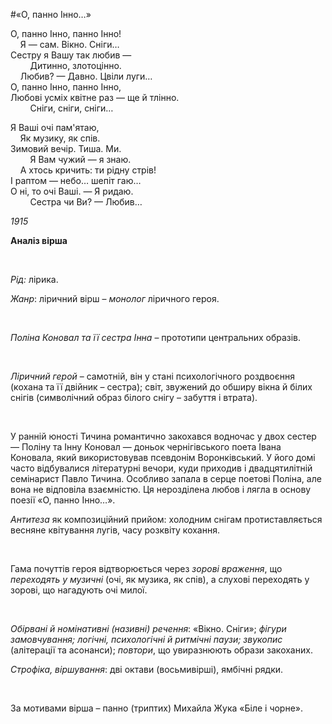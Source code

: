 #«О, панно Інно…»

<p><span style="font-weight: 400;">О, панно Інно, панно Інно!&nbsp;</span><span style="font-weight: 400;"><br /></span><span style="font-weight: 400;">&nbsp; &nbsp; Я &mdash; сам. Вікно. Сніги&hellip;&nbsp;</span><span style="font-weight: 400;"><br /></span><span style="font-weight: 400;">Сестру я Вашу так любив &mdash;&nbsp;</span><span style="font-weight: 400;"><br /></span><span style="font-weight: 400;">&nbsp; &nbsp; &nbsp; &nbsp; Дитинно, злотоцінно.&nbsp;</span><span style="font-weight: 400;"><br /></span><span style="font-weight: 400;">&nbsp; &nbsp; Любив? &mdash; Давно. Цвіли луги&hellip;&nbsp;</span><span style="font-weight: 400;"><br /></span><span style="font-weight: 400;">О, панно Інно, панно Інно,&nbsp;</span><span style="font-weight: 400;"><br /></span><span style="font-weight: 400;">Любові усміх квітне раз &mdash; ще й тлінно.&nbsp;</span><span style="font-weight: 400;"><br /></span><span style="font-weight: 400;">&nbsp; &nbsp; &nbsp; &nbsp; Сніги, сніги, сніги&hellip;</span></p>
<p><span style="font-weight: 400;">Я Ваші очі пам'ятаю,&nbsp;</span><span style="font-weight: 400;"><br /></span><span style="font-weight: 400;">&nbsp; &nbsp; Як музику, як спів.&nbsp;</span><span style="font-weight: 400;"><br /></span><span style="font-weight: 400;">Зимовий вечір. Тиша. Ми.&nbsp;</span><span style="font-weight: 400;"><br /></span><span style="font-weight: 400;">&nbsp; &nbsp; &nbsp; &nbsp; Я Вам чужий &mdash; я знаю.&nbsp;</span><span style="font-weight: 400;"><br /></span><span style="font-weight: 400;">&nbsp; &nbsp; А хтось кричить: ти рідну стрів!&nbsp;</span><span style="font-weight: 400;"><br /></span><span style="font-weight: 400;">І раптом &mdash; небо&hellip; шепіт гаю&hellip;&nbsp;</span><span style="font-weight: 400;"><br /></span><span style="font-weight: 400;">О ні, то очі Ваші. &mdash; Я ридаю.&nbsp;</span><span style="font-weight: 400;"><br /></span><span style="font-weight: 400;">&nbsp; &nbsp; &nbsp; &nbsp; Сестра чи Ви? &mdash; Любив&hellip;</span></p>
<p><em><span style="font-weight: 400;">1915</span></em></p>
<p><strong>Аналіз вірша</strong></p>
<p>&nbsp;</p>
<p><em><span style="font-weight: 400;">Рід: </span></em><span style="font-weight: 400;">лірика. </span></p>
<p><em><span style="font-weight: 400;">Жанр</span></em><span style="font-weight: 400;">: ліричний вірш &ndash; </span><em><span style="font-weight: 400;">монолог</span></em><span style="font-weight: 400;"> ліричного героя.</span></p>
<p>&nbsp;</p>
<p><em><span style="font-weight: 400;">Поліна Коновал та її сестра Інна</span></em><span style="font-weight: 400;"> &ndash; прототипи центральних образів.</span></p>
<p>&nbsp;</p>
<p><em><span style="font-weight: 400;">Ліричний герой</span></em><span style="font-weight: 400;"> &ndash; самотній, він у стані психологічного роздвоєння (кохана та її двійник &ndash; сестра); світ, звужений до обширу вікна й білих снігів (символічний образ білого снігу &ndash; забуття і втрата).</span></p>
<p>&nbsp;</p>
<p><span style="font-weight: 400;">У ранній юності Тичина романтично закохався водночас у двох сестер &mdash; Поліну та Інну Коновал &mdash; доньок чернігівського поета Івана Коновала, який використовував псевдонім Воронківський. У його домі часто відбувалися літературні вечори, куди приходив і двадцятилітній семінарист Павло Тичина. Особливо запала в серце поетові Поліна, але вона не відповіла взаємністю. Ця нерозділена любов і лягла в основу поезії &laquo;О, панно Інно&hellip;&raquo;.</span></p>
<p><em><span style="font-weight: 400;">Антитеза</span></em><span style="font-weight: 400;"> як композиційний прийом: холодним снігам протиставляється весняне квітування лугів, часу розквіту кохання.</span></p>
<p>&nbsp;</p>
<p><span style="font-weight: 400;">Гама почуттів героя відтворюється через </span><em><span style="font-weight: 400;">зорові враження</span></em><span style="font-weight: 400;">, що </span><em><span style="font-weight: 400;">переходять у музичні</span></em><span style="font-weight: 400;"> (очі, як музика, як спів), а слухові переходять у зорові, що нагадують очі милої.</span></p>
<p>&nbsp;</p>
<p><em><span style="font-weight: 400;">Обірвані й номінативні (називні) речення</span></em><span style="font-weight: 400;">: &laquo;Вікно. Сніги&raquo;; </span><em><span style="font-weight: 400;">фігури замовчування; логічні, психологічні й ритмічні паузи; звукопис</span></em><span style="font-weight: 400;"> (алітерації та асонанси); </span><em><span style="font-weight: 400;">повтори</span></em><span style="font-weight: 400;">, що увиразнюють образи закоханих.</span></p>
<p><em><span style="font-weight: 400;">Строфіка, віршування</span></em><span style="font-weight: 400;">: дві октави (восьмивірші), ямбічні рядки.</span></p>
<p>&nbsp;</p>
<p><span style="font-weight: 400;">За мотивами вірша &ndash; панно (триптих) Михайла Жука &laquo;Біле і чорне&raquo;.</span></p>


